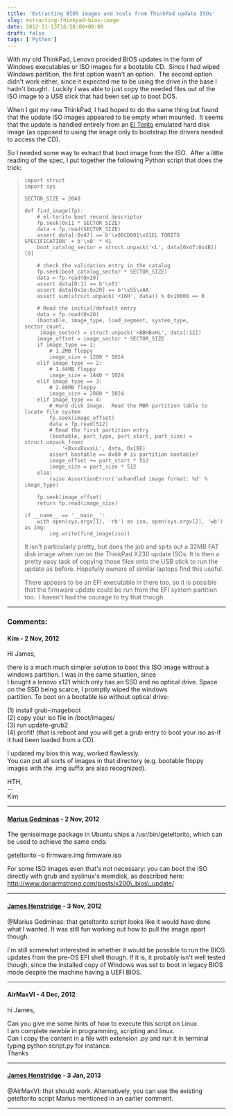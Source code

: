 ```yaml
---
title: 'Extracting BIOS images and tools from ThinkPad update ISOs'
slug: extracting-thinkpad-bios-image
date: 2012-11-13T16:58:00+08:00
draft: false
tags: ['Python']
---
```


With my old ThinkPad, Lenovo provided BIOS updates in the form of
Windows executables or ISO images for a bootable CD.  Since I had wiped
Windows partition, the first option wasn\'t an option.  The second
option didn\'t work either, since it expected me to be using the drive
in the base I hadn\'t bought.  Luckily I was able to just copy the
needed files out of the ISO image to a USB stick that had been set up to
boot DOS.

When I got my new ThinkPad, I had hoped to do the same thing but found
that the update ISO images appeared to be empty when mounted.  It seems
that the update is handled entirely from an [El
Torito](http://en.wikipedia.org/wiki/El_Torito_%28CD-ROM_standard%29 "El Torito (CD-ROM standard)")
emulated hard disk image (as opposed to using the image only to
bootstrap the drivers needed to access the CD).

So I needed some way to extract that boot image from the ISO.  After a
little reading of the spec, I put together the following Python script
that does the trick:

>     import struct
>     import sys
>
>     SECTOR_SIZE = 2048
>
>     def find_image(fp):
>         # el-torito boot record descriptor
>         fp.seek(0x11 * SECTOR_SIZE)
>         data = fp.read(SECTOR_SIZE)
>         assert data[:0x47] == b'\x00CD001\x01EL TORITO SPECIFICATION' + b'\x0' * 41
>         boot_catalog_sector = struct.unpack('<L', data[0x47:0x4B])[0]
>
>         # check the validation entry in the catalog
>         fp.seek(boot_catalog_sector * SECTOR_SIZE)
>         data = fp.read(0x20)
>         assert data[0:1] == b'\x01'
>         assert data[0x1e:0x20] == b'\x55\xAA'
>         assert sum(struct.unpack('<16H', data)) % 0x10000 == 0
>
>         # Read the initial/default entry
>         data = fp.read(0x20)
>         (bootable, image_type, load_segment, system_type, sector_count,
>          image_sector) = struct.unpack('<BBHBxHL', data[:12])
>         image_offset = image_sector * SECTOR_SIZE
>         if image_type == 1:
>             # 1.2MB floppy
>             image_size = 1200 * 1024
>         elif image_type == 2:
>             # 1.44MB floppy
>             image_size = 1440 * 1024
>         elif image_type == 3:
>             # 2.88MB floppy
>             image_size = 2880 * 1024
>         elif image_type == 4:
>             # Hard disk image.  Read the MBR partition table to locate file system
>             fp.seek(image_offset)
>             data = fp.read(512)
>             # Read the first partition entry
>             (bootable, part_type, part_start, part_size) = struct.unpack_from(
>                 '<BxxxBxxxLL', data, 0x1BE)
>             assert bootable == 0x80 # is partition bootable?
>             image_offset += part_start * 512
>             image_size = part_size * 512
>         else:
>             raise AssertionError('unhandled image format: %d' % image_type)
>
>         fp.seek(image_offset)
>         return fp.read(image_size)
>
>     if __name__ == '__main__':
>         with open(sys.argv[1], 'rb') as iso, open(sys.argv[2], 'wb') as img:
>             img.write(find_image(iso))
>
> It isn\'t particularly pretty, but does the job and spits out a 32MB
> FAT disk image when run on the ThinkPad X230 update ISOs. It is then a
> pretty easy task of copying those files onto the USB stick to run the
> update as before. Hopefully owners of similar laptops find this
> useful.
>
> There appears to be an EFI executable in there too, so it is possible
> that the firmware update could be run from the EFI system partition
> too.  I haven\'t had the courage to try that though.

---
### Comments:
#### Kim - <time datetime="2012-11-13 18:08:34">2 Nov, 2012</time>

Hi James,

there is a much much simpler solution to boot this ISO image without a
windows partition. I was in the same situation, since\
I bought a lenovo x121 which only has an SSD and no optical drive. Space
on the SSD being scarce, I promptly wiped the windows\
partition. To boot on a bootable iso without optical drive:

\(1\) install grub-imageboot\
(2) copy your iso file in /boot/images/\
(3) run update-grub2\
(4) profit! (that is reboot and you will get a grub entry to boot your
iso as-if it had been loaded from a CD).

I updated my bios this way, worked flawlessly.\
You can put all sorts of images in that directory (e.g. bootable floppy
images with the .img suffix are also recognized).

HTH,\
\--\
Kim

---
#### [Marius Gedminas](http://gedmin.as) - <time datetime="2012-11-13 21:13:36">2 Nov, 2012</time>

The genisoimage package in Ubuntu ships a /usr/bin/geteltorito, which
can be used to achieve the same ends:

geteltorito -o firmware.img firmware.iso

For some ISO images even that\'s not necessary: you can boot the ISO
directly with grub and syslinux\'s memdisk, as described here:
http://www.donarmstrong.com/posts/x200\_bios\_update/

---
#### [James Henstridge](http://blogs.gnome.org/jamesh/) - <time datetime="2012-11-14 10:42:23">3 Nov, 2012</time>

\@Marius Gedminas: that geteltorito script looks like it would have done
what I wanted. It was still fun working out how to pull the image apart
though.

I\'m still somewhat interested in whether it would be possible to run
the BIOS updates from the pre-OS EFI shell though. If it is, it probably
isn\'t well tested though, since the installed copy of Windows was set
to boot in legacy BIOS mode despite the machine having a UEFI BIOS.

---
#### AirMaxVI - <time datetime="2012-12-20 00:10:21">4 Dec, 2012</time>

hi James,

Can you give me some hints of how to execute this script on Linux.\
I am complete newbie in programming, scripting and linux.\
Can I copy the content in a file with extension .py and run it in
terminal typing python script.py for instance.\
Thanks

---
#### [James Henstridge](http://blogs.gnome.org/jamesh/) - <time datetime="2013-01-23 11:05:22">3 Jan, 2013</time>

\@AirMaxVI: that should work. Alternatively, you can use the existing
geteltorito script Marius mentioned in an earlier comment.

---

